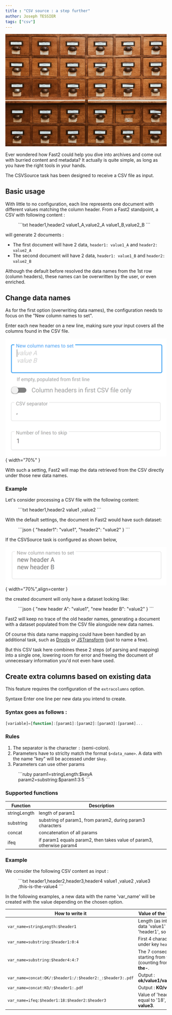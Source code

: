 ```yaml
---
title : "CSV source : a step further" 
author: Joseph TESSIER
tags: ["csv"]
---
```


![unsplash drawers](../assets/img/cookbooks/unsplash-drawers.jpg)

Ever wondered how Fast2 could help you dive into archives and come out with burried content and metadata? It actually is quite simple, as long as you have the right tools in your hands.

The CSVSource task has been designed to receive a CSV file as input.

## Basic usage
With little to no configuration, each line represents one document with different values matching the column header. From a Fast2 standpoint, a CSV with following content :
<figure markdown>
```txt
header1,header2
value1_A,value2_A
value1_B,value2_B
```
</figure>

will generate 2 documents :

 - The first document will have 2 data, `header1: value1_A` and `header2: value2_A` 
 - The second document will have 2 data, `header1: value1_B` and `header2: value2_B`<br/>

Although the default before resolved the data names from the 1st row (column headers), these names can be overwritten by the user, or even enriched.

## Change data names
As for the first option (overwriting data names), the configuration needs to focus on the "New column names to set".

Enter each new header on a new line, making sure your input covers all the columns found in the CSV file.

![CSV source task configuration for new data names](../assets/img/cookbooks/csv-source-new-col-headers.png){ width="70%" }

With such a setting, Fast2 will map the data retrieved from the CSV directly under those new data names.

### Example
Let's consider processing a CSV file with the following content:
<figure markdown>
```txt
header1,header2
value1 ,value2
```
</figure>

With the default settings, the document in Fast2 would have such dataset:

<figure markdown>
```json
{
    "header1": "value1",
    "header2": "value2"
}
```
</figure>


If the CSVSource task is configured as shown below,


![Parameterized CSV source task configuration for new data names](../assets/img/cookbooks/csv-source-new-col-headers-filled.png){ width="70%",align=center }


the created document will only have a dataset looking like:

<figure markdown>
```json
{
    "new header A": "value1",
    "new header B": "value2"
}
``` 
</figure>

Fast2 will keep no trace of the old header names, generating a document with a dataset populated from the CSV file alongside new data names.

Of course this data name mapping could have been handled by an additional task, such as [Drools](../catalog/transformer.md#ApplyDroolsTask) or [JSTransform](../catalog/transformer.md#JSTransform) (just to name a few).

But this CSV task here combines these 2 steps (of parsing and mapping) into a single one, lowering room for error and freeing the document of unnecessary information you'd not even have used.

## Create extra columns based on existing data
This feature requires the configuration of the `extracolumns` option.

Syntaxe
Enter one line per new data you intend to create.

### Syntax goes as follows :

```js
[variable]=[function]:[param1]:[param2]:[param3]:[param4]...
```
### Rules
1. The separator is the character `:` (semi-colon).
2. Parameters have to striclty match the format `$<data_name>`. A data with the name "key" will be accessed under `$key`.
3. Parameters can use other params

<figure markdown>
```ruby
param1=stringLength:$keyA
param2=substring:$param1:3:5
```
</figure>

### Supported functions
|Function|	Description|
| - | - |
|stringLength|	length of param1|
|substring	|substring of param1, from param2, during param3 characters|
|concat	|concatenation of all params|
|ifeq	|if param1 equals param2, then takes value of param3, otherwise param4|

### Example
We consider the following CSV content as input :
<figure markdown>
```txt
header1,header2,header3,header4
value1 ,value2 ,value3 ,this-is-the-value4
```
</figure>

In the following examples, a new data with the name 'var_name' will be created with the value depending on the chosen option.

|How to write it	|Value of the 'var_name' data|
| - | - |
|`var_name=stringLength:$header1`|	Length (as integer) of the data 'value1' under 'header1', so **6**.|
|`var_name=substring:$header1:0:4`|	First 4 characters of the value under key `header1`, so **valu**.|
|`var_name=substring:$header4:4:7`|	The 7 consecutive characters starting from the 5th one (counting from 0). So **is-the-**.|
|`var_name=concat:OK/:$header1:/:$header2:_:$header3:.pdf`|	Output : **ok/value1/value2_value3.pdf**|
|`var_name=concat:KO/:$header1:.pdf`|	Output : **KO/value1.pdf**|
|`var_name=ifeq:$header1:18:$header2:$header3`|	Value of 'header1' is not equal to '18', so the output is **value3**.
